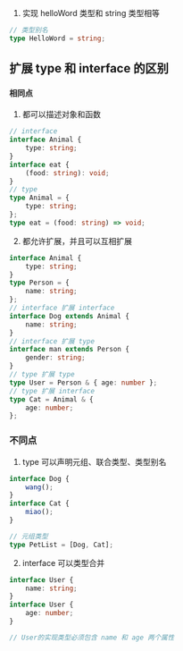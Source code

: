 1. 实现 helloWord 类型和 string 类型相等

```ts
// 类型别名
type HelloWord = string;
```

## 扩展 type 和 interface 的区别

#### 相同点

1. 都可以描述对象和函数

```ts
// interface
interface Animal {
	type: string;
}
interface eat {
	(food: string): void;
}
// type
type Animal = {
	type: string;
};
type eat = (food: string) => void;
```

2. 都允许扩展，并且可以互相扩展

```ts
interface Animal {
	type: string;
}
type Person = {
	name: string;
};
// interface 扩展 interface
interface Dog extends Animal {
	name: string;
}
// interface 扩展 type
interface man extends Person {
	gender: string;
}
// type 扩展 type
type User = Person & { age: number };
// type 扩展 interface
type Cat = Animal & {
	age: number;
};
```

### 不同点

1. type 可以声明元组、联合类型、类型别名

```ts
interface Dog {
	wang();
}
interface Cat {
	miao();
}

// 元组类型
type PetList = [Dog, Cat];
```

2. interface 可以类型合并

```ts
interface User {
	name: string;
}
interface User {
	age: number;
}

// User的实现类型必须包含 name 和 age 两个属性
```
